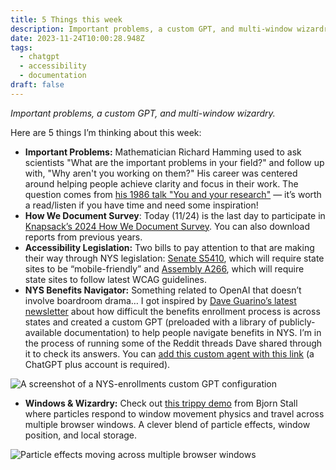 ```yaml
---
title: 5 Things this week
description: Important problems, a custom GPT, and multi-window wizardry.
date: 2023-11-24T10:00:28.948Z
tags:
  - chatgpt
  - accessibility
  - documentation
draft: false
---
```

*Important problems, a custom GPT, and multi-window wizardry.*

Here are 5 things I’m thinking about this week:

* **Important Problems:** Mathematician Richard Hamming used to ask scientists "What are the important problems in your field?" and follow up with, "Why aren't you working on them?" His career was centered around helping people achieve clarity and focus in their work. The question comes from [his 1986 talk "You and your research"](http://www.paulgraham.com/hamming.html) — it’s worth a read/listen if you have time and need some inspiration!
* **How We Document Survey**: Today (11/24) is the last day to participate in [Knapsack’s 2024 How We Document Survey](https://zeroheight.com/how-we-document/). You can also download reports from previous years. 
* **Accessibility Legislation:** Two bills to pay attention to that are making their way through NYS legislation: [Senate S5410](https://www.nysenate.gov/legislation/bills/2023/S5410), which will require state sites to be “mobile-friendly” and [Assembly A266](https://www.nysenate.gov/legislation/bills/2023/A266/amendment/A), which will require state sites to follow latest WCAG guidelines.
* **NYS Benefits Navigator:** Something related to OpenAI that doesn’t involve boardroom drama… I got inspired by [Dave Guarino’s latest newsletter](https://daveguarino.substack.com/p/friday-miscellany-overloaded-call) about how difficult the benefits enrollment process is across states and created a custom GPT (preloaded with a library of publicly-available documentation) to help people navigate benefits in NYS. I’m in the process of running some of the Reddit threads Dave shared through it to check its answers. You can [add this custom agent with this link](https://chat.openai.com/g/g-ixgNSpNgh-nys-benefits-navigator) (a ChatGPT plus account is required). 

![A screenshot of a NYS-enrollments custom GPT configuration](/assets/i/post-11-24-5-things-1.png)

* **Windows & Wizardry:** Check out [this trippy demo](https://twitter.com/nonfigurativ/status/1727322594570027343) from Bjorn Stall where particles respond to window movement physics and travel across multiple browser windows. A clever blend of particle effects, window position, and local storage. 

![Particle effects moving across multiple browser windows](/assets/i/post-11-24-5-things-2.png)